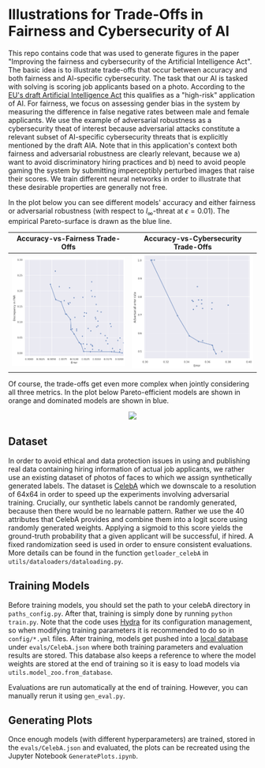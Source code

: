# Illustrations for Trade-Offs in Fairness and Cybersecurity of AI

This repo contains code that was used to generate figures in the paper "Improving the fairness and cybersecurity of the Artificial Intelligence Act". 
The basic idea is to illustrate trade-offs that occur between accuracy and both fairness and AI-specific cybersecurity. 
The task that our AI is tasked with solving is scoring job applicants based on a photo.
According to the [EU's draft Artificial Intelligence Act](https://eur-lex.europa.eu/legal-content/EN/TXT/?uri=celex%3A52021PC0206) this qualifies as a "high-risk" application of AI.
For fairness, we focus on assessing gender bias in the system by measuring the difference in false negative rates between male and female applicants.
We use the example of adversarial robustness as a cybersecurity theat of interest because adversarial attacks constitute a relevant subset of AI-specific cybersecurity threats that is explicitly mentioned by the draft AIA.
Note that in this application's context both fairness and adversarial robustness are clearly relevant, because we 
a) want to avoid discriminatory hiring practices and
b) need to avoid people gaming the system by submitting imperceptibly perturbed images that raise their scores.
We train different neural networks in order to illustrate that these desirable properties are generally not free.

In the plot below you can see different models' accuracy and either fairness or adversarial robustness (with respect to $l_\infty$-threat at $\epsilon=0.01$).
The empirical Pareto-surface is drawn as the blue line.


Accuracy-vs-Fairness Trade-Offs                   |  Accuracy-vs-Cybersecurity Trade-Offs
:-------------------------:|:-------------------------:
![](imgs/fairness_frontier.png)  |  ![](imgs/robustness_frontier.png)

Of course, the trade-offs get even more complex when jointly considering all three metrics.
In the plot below Pareto-efficient models are shown in orange and dominated models are shown in blue.

<p align="center">
  <img src="imgs/tradeoffs_3D.gif" />
</p>


## Dataset
In order to avoid ethical and data protection issues in using and publishing real data containing hiring information of actual job applicants,
we rather use an existing dataset of photos of faces to which we assign synthetically generated labels. 
The dataset is [CelebA](https://mmlab.ie.cuhk.edu.hk/projects/CelebA.html) which we downscale to a resolution of 64x64 in order to speed up the experiments involving adversarial training.
Crucially, our synthetic labels cannot be randomly generated, because then there would be no learnable pattern. 
Rather we use the 40 attributes that CelebA provides and combine them into a logit score using randomly generated weights.
Applying a sigmoid to this score yields the ground-truth probability that a given applicant will be successful, if hired.
A fixed randomization seed is used in order to ensure consistent evaluations.
More details can be found in the function ```getloader_celebA``` in ```utils/dataloaders/dataloading.py```.

## Training Models

Before training models, you should set the path to your celebA directory in ```paths_config.py```. 
After that, training is simply done by running ```python train.py```. 
Note that the code uses [Hydra](https://hydra.cc/) for its configuration management, so when modifying training parameters it is recommended to do so in ```config/*.yml``` files.
After training, models get pushed into a [local database](https://tinydb.readthedocs.io/en/latest/) under ```evals/CelebA.json``` where both training parameters and evaluation results are stored.
This database also keeps a reference to where the model weights are stored at the end of training so it is easy to load models via ```utils.model_zoo.from_database```.

Evaluations are run automatically at the end of training. However, you can manually rerun it using ```gen_eval.py```.


## Generating Plots

Once enough models (with different hyperparameters) are trained, stored in the ```evals/CelebA.json``` and evaluated, 
the plots can be recreated using the Jupyter Notebook ```GeneratePlots.ipynb```.
